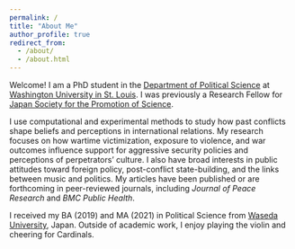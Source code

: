 ```yaml
---
permalink: /
title: "About Me"
author_profile: true
redirect_from:
  - /about/
  - /about.html
---
```



Welcome! I am a PhD student in the [Department of Political Science](https://polisci.wustl.edu/) at [Washington University in St. Louis](https://wustl.edu/). I was previously a Research Fellow for [Japan Society for the Promotion of Science](https://www.jsps.go.jp/english/e-pd/index.html).

I use computational and experimental methods to study how past conflicts shape beliefs and perceptions in international relations. My research focuses on how wartime victimization, exposure to violence, and war outcomes influence support for aggressive security policies and perceptions of perpetrators’ culture. I also have broad interests in public attitudes toward foreign policy, post-conflict state-building, and the links between music and politics. My articles have been published or are forthcoming in peer-reviewed journals, including *Journal of Peace Research* and *BMC Public Health*.

I received my BA (2019) and MA (2021) in Political Science from [Waseda University](https://www.waseda.jp/top/en/), Japan. Outside of academic work, I enjoy playing the violin and cheering for Cardinals.

